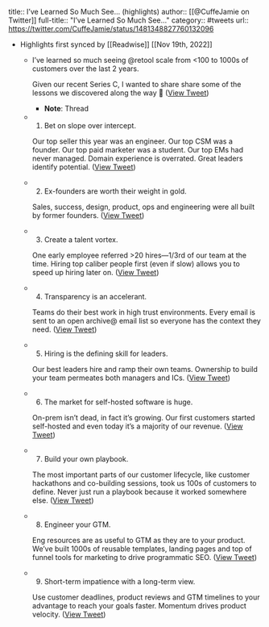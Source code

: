 title:: I’ve Learned So Much See... (highlights)
author:: [[@CuffeJamie on Twitter]]
full-title:: "I’ve Learned So Much See..."
category:: #tweets
url:: https://twitter.com/CuffeJamie/status/1481348827760132096

- Highlights first synced by [[Readwise]] [[Nov 19th, 2022]]
	- I’ve learned so much seeing @retool scale from <100 to 1000s of customers over the last 2 years.
	  
	  Given our recent Series C, I wanted to share share some of the lessons we discovered along the way 🧵 ([View Tweet](https://twitter.com/CuffeJamie/status/1481348827760132096))
		- **Note**: Thread
	- 1. Bet on slope over intercept.
	  
	  Our top seller this year was an engineer. Our top CSM was a founder. Our top paid marketer was a student. Our top EMs had never managed. Domain experience is overrated. Great leaders identify potential. ([View Tweet](https://twitter.com/CuffeJamie/status/1481348829098102789))
	- 2. Ex-founders are worth their weight in gold.
	  
	  Sales, success, design, product, ops and engineering were all built by former founders. ([View Tweet](https://twitter.com/CuffeJamie/status/1481348830104748033))
	- 3. Create a talent vortex.
	  
	  One early employee referred >20 hires—1/3rd of our team at the time. Hiring top caliber people first (even if slow) allows you to speed up hiring later on. ([View Tweet](https://twitter.com/CuffeJamie/status/1481348831048388608))
	- 4. Transparency is an accelerant.
	  
	  Teams do their best work in high trust environments. Every email is sent to an open archive@ email list so everyone has the context they need. ([View Tweet](https://twitter.com/CuffeJamie/status/1481348832105431045))
	- 5. Hiring is the defining skill for leaders.
	  
	  Our best leaders hire and ramp their own teams. Ownership to build your team permeates both managers and ICs. ([View Tweet](https://twitter.com/CuffeJamie/status/1481348833149784065))
	- 6. The market for self-hosted software is huge.
	  
	  On-prem isn’t dead, in fact it’s growing. Our first customers started self-hosted and even today it’s a majority of our revenue. ([View Tweet](https://twitter.com/CuffeJamie/status/1481348834106036225))
	- 7. Build your own playbook.
	  
	  The most important parts of our customer lifecycle, like customer hackathons and co-building sessions, took us 100s of customers to define. Never just run a playbook because it worked somewhere else. ([View Tweet](https://twitter.com/CuffeJamie/status/1481348835087503363))
	- 8. Engineer your GTM.
	  
	  Eng resources are as useful to GTM as they are to your product. We’ve built 1000s of reusable templates, landing pages and top of funnel tools for marketing to drive programmatic SEO. ([View Tweet](https://twitter.com/CuffeJamie/status/1481348836060581888))
	- 9. Short-term impatience with a long-term view.
	  
	  Use customer deadlines, product reviews and GTM timelines to your advantage to reach your goals faster. Momentum drives product velocity. ([View Tweet](https://twitter.com/CuffeJamie/status/1481348837046304769))